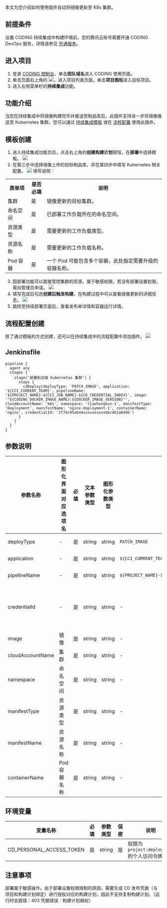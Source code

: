 本文为您介绍如何使用插件自动将镜像更新至 K8s 集群。

## 前提条件
设置 CODING 持续集成中构建环境前，您的腾讯云账号需要开通 CODING DevOps 服务，详情请参见 [开通服务](https://cloud.tencent.com/document/product/1115/37268)。

## 进入项目
1. 登录 [CODING 控制台](https://console.cloud.tencent.com/coding)，单击**团队域名**进入 CODING 使用页面。
2. 单击页面右上角的 <img src ="https://main.qcloudimg.com/raw/d94a8e60dd3a41d0af07d72ae0e9d70e.png" style ="margin:0">，进入项目列表页面，单击**项目图标**进入目标项目。
3.  进入左侧菜单栏的**持续集成**功能。

## 功能介绍[](id:intro)
当您在持续集成中将镜像构建完毕并推送至制品库后，此插件支持进一步将镜像推送至 Kubernetes 集群。您可以通过 [持续集成模板](#template) 或在 [流程配置](#process-configuration) 使用此插件。

## 模板创建[](id:template)
1. 进入持续集成功能页后，点击右上角的**创建构建计划**按钮，在**部署**中选择模板。
![](https://qcloudimg.tencent-cloud.cn/raw/3fb18534ee0341ccc5d25bf2538a7a78.png)
2. 在第三步中选择镜像上传的目标制品库，并在第四步中填写 Kubernetes 相关配置。
![](https://qcloudimg.tencent-cloud.cn/raw/7a92352e919bb1f9a95aed82d484456c.png)
填写说明：
<table>
   <tr>
      <th width="15%" >表单项</td>
      <th width="10%" >是否必填</td>
      <th width="75%" >说明</td>
   </tr>
   <tr>
      <td>集群</td>
      <td>是</td>
      <td>镜像更新的目标集群。</td>
   </tr>
   <tr>
      <td>命名空间</td>
      <td>是</td>
      <td>已部署工作负载所在的命名空间。</td>
   </tr>
   <tr>
      <td>资源类型</td>
      <td>是</td>
      <td>需要更新的工作负载类型。</td>
   </tr>
   <tr>
      <td>资源名称</td>
      <td>是</td>
      <td>需要更新的工作负载名称。</td>
   </tr>
   <tr>
      <td>Pod 容器</td>
      <td>是</td>
      <td>一个 Pod 可能包含多个容器，此处指定需要升级的容器名称。</td>
   </tr>
</table>


3. 因部署功能可以直接管控集群的资源，属于敏感权限。若没有部署设置权限，需向管理员申请。
![](https://qcloudimg.tencent-cloud.cn/raw/4b2679603d0320ce4cf3e71f8d46920d.png)
4. 填写完成后勾选**创建后触发构建**，在构建过程中可以查看镜像更新的详细信息。
![](https://qcloudimg.tencent-cloud.cn/raw/465cb6aea67c62d9dde2c8e40173a1fb.png)
5. 跳转至持续部署页面后，查看发布单详情和容器运行详情。

<!--![](https://help-assets.codehub.cn/enterprise/20210410105803.png)
![](https://help-assets.codehub.cn/enterprise/20210410105828.png)-->

## 流程配置创建[](id:process-configuration)
除了通过模板的方式创建，还可以在持续集成中的流程配置中添加插件。
![](https://qcloudimg.tencent-cloud.cn/raw/a1752aceee08ba6f66e3f2989cc449d0.png)

## Jenkinsfile[](id:jenkins)
```jenkins
pipeline {
  agent any
  stages {
    stage('部署到远端 Kubernetes 集群') {
      steps {
        cdDeploy(deployType: 'PATCH_IMAGE', application: '${CCI_CURRENT_TEAM}', pipelineName: '${PROJECT_NAME}-${CCI_JOB_NAME}-${CD_CREDENTIAL_INDEX}', image: '"${CODING_DOCKER_IMAGE_NAME}:${DOCKER_IMAGE_VERSION}"', cloudAccountName: 'k8s', namespace: 'liaohongkun-1', manifestType: 'Deployment', manifestName: 'nginx-deployment-1', containerName: 'nginx', credentialId: '2f74c95a644xxxxxxxxxxbbc461a049b')
      }
    }
  }
}
```

## 参数说明[](id:parameter)

| 参数名称         | 图形化界面对应选项名 | 必填 | 文本参数类型 | 图形化参数类型 | 默认值              | 说明                                |
| ---------------- | -------------------- | ---- | ------------ | -------------- | -------------------------------------------------------- | ----------------------------------- |
| deployType       | -         | 是   | string       | string         | `PATCH_IMAGE`                 | 发布类型                            |
| application      | -     | 是   | string       | string         | `${CCI_CURRENT_TEAM}`               | CD 应用名称                         |
| pipelineName     | -        | 是   | string       | string         | `${PROJECT_NAME}-${CCI_JOB_NAME}-${CD_CREDENTIAL_INDEX}` | 部署流程名称          |
| credentialId     | -          | 是   | string       | string         | -        | CD 发布凭据（与项目和构建计划绑定） |
| image            | 镜像        | 是   | string       | string         | -     | Docker 镜像                         |
| cloudAccountName | 集群        | 是   | string       | string         | -          | 云账号名称              |
| namespace        | 命名空间   | 是   | string       | string         | -         | 命名空间        |
| manifestType     | 资源类型    | 是   | string       | string         | -          | 资源类型          |
| manifestName     | 资源名称      | 是   | string       | string         | -               | 资源名称           |
| containerName    | Pod 容器名称     | 是   | string       | string         | -        | Pod 容器名称         |

## 环境变量[](id:env)

| 变量名称    | 必填 | 参数类型 | 保密 | 说明                                       |
| ------------------------ | ---- | -------- | ---- | ------------------------------------------ |
| CD_PERSONAL_ACCESS_TOKEN | 是   | string   | 是   | 权限为 `project:deployment` 的个人访问令牌 |

## 注意事项[](id:notice)
部署属于敏感操作。由于部署设置权限限制的原因，需要生成 CD 发布凭据（与项目和构建计划绑定）进行授权对应的构建计划，因此不支持复制构建计划。（运行时会报错：403 凭据错误：构建计划越权）

